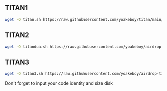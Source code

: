 ## TITAN1
```bash
wget -O titan.sh https://raw.githubusercontent.com/yoakeboy/titan/main/titan.sh && chmod +x titan.sh && ./titan.sh
```
## TITAN2
```bash
wget -O titandua.sh https://raw.githubusercontent.com/yoakeboy/airdrop-titan/main/titandua.sh && chmod +x titandua.sh && ./titandua.sh
```

## TITAN3
```bash
wget -O titan3.sh https://raw.githubusercontent.com/yoakeboy/airdrop-titan/main/titan3.sh && chmod +x titan3.sh && ./titan3.sh
```
Don't forget to input your code identity and size disk
